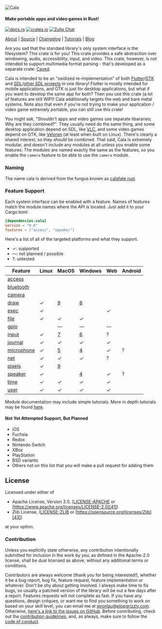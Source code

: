![Cala][0]

#### Make portable apps and video games in Rust!
[![docs.rs][1]][10] [![crates.io][2]][11] [![Zulip Chat][3]][12]

[About][13] | [Source][14] | [Changelog][15] | [Tutorials][16] | [Blog][17]

Are you sad that the standard library's only system interface is the filesystem?
This crate is for you!  This crate provides a safe abstraction over windowing,
audio, accessibility, input, and video.  This crate, however, is not intended to
support multimedia format parsing - that's developed as a separate crate:
[Caved][20].

Cala is intended to be an "oxidized re-implementation" of both
[Flutter][21]/[GTK][22] and [SDL][23]/[other SDL projects][24]
in one library!  Flutter is mostly intended for mobile applications, and GTK is
just for desktop applications, but what if you want to develop the same app for
both?  Then you use this crate (a lot of features are still WIP)!  Cala
additionally targets the web and bare metal systems.  Note also that even if
you're not trying to make your application / video game extremely portable, you
can still use this crate!

You might ask, "Shouldn't apps and video games use separate libararies; Why are
they combined?".  They usually need do the same thing, and some desktop
application depend on SDL, like [VLC][25], and some
video games depend on GTK, like [Veloren][26] (at least when
built on Linux).  There's clearly a shared interest; so they *should* be
combined.  That said, Cala is extremely modular, and doesn't include any modules
at all unless you enable some features.  The modules are named exactly the same
as the features, so you enable the `camera` feature to be able to use the
`camera` module.

### Naming
The name cala is derived from the fungus known as [calafate rust][30].

### Feature Support
Each system interface can be enabled with a feature.  Names of features match
the module names where the API is located.  Just add it to your Cargo.toml:

```toml
[dependencies.cala]
version = "0.8"
features = ["access", "speaker"]
```

Here's a list of all of the targeted platforms and what they support.
 - ✓: supported
 - —: not planned / possible
 - ?: untested

| Feature           | Linux | MacOS  | Windows | Web | Android |
|-------------------|-------|--------|---------|-----|---------|
| [access][100]     |       |        |         |     |         |
| [bluetooth][101]  |       |        |         |     |         |
| [camera][102]     |       |        |         |     |         |
| [draw][103]       | ✓     |[9][52] | [8][55] |     |         |
| [exec][104]       | ✓     |        |         | ✓   |         |
| [file][105]       | ✓     | ✓      | ✓       |     |         |
| [gpio][106]       |       | —      | —       | —   |         |
| [input][107]      | ✓     |[7][51] | [6][54] | ?   |         |
| [journal][108]    | ✓     | ✓      | ✓       | ✓   |         |
| [microphone][109] | ✓     |[5][50] | [4][53] | ✓   | ?       |
| [net][110]        | ✓     | ✓      | ✓       | ?   |         |
| [pixels][111]     | ✓     |[9][52] |         |     |         |
| [speaker][112]    | ✓     |        | [4][53] | ✓   | ?       |
| [time][113]       | ✓     | ✓      | ✓       | ✓   |         |
| [user][114]       | ✓     | ✓      | ✓       | ✓   |         |

Module documentation may include simple tutorials.  More in depth tutorials may
be found [here][16].

#### Not Yet Attempted Support, But Planned
- iOS
- Fuchsia
- Redox
- Nintendo Switch
- XBox
- PlayStation
- BSD variants
- Others not on this list that you will make a pull request for adding them

## License
Licensed under either of
 - Apache License, Version 2.0, ([LICENSE-APACHE][40]
   or [https://www.apache.org/licenses/LICENSE-2.0][41])
 - Zlib License, ([LICENSE-ZLIB][42]
   or [https://opensource.org/licenses/Zlib][43])

at your option.

### Contribution
Unless you explicitly state otherwise, any contribution intentionally submitted
for inclusion in the work by you, as defined in the Apache-2.0 license, shall be
dual licensed as above, without any additional terms or conditions.

Contributors are always welcome (thank you for being interested!), whether it
be a bug report, bug fix, feature request, feature implementation or whatever.
Don't be shy about getting involved.  I always make time to fix bugs, so usually
a patched version of the library will be out a few days after a report.
Features requests will not complete as fast.  If you have any questions, design
critques, or want me to find you something to work on based on your skill level,
you can email me at [jeronlau@plopgrizzly.com][99].  Otherwise,
[here's a link to the issues on GitHub][44].  Before contributing, check out the
[contribution guidelines][45], and, as always, make sure to follow the
[code of conduct][46].

[0]: https://libcala.github.io/logo.svg
[1]: https://docs.rs/cala/badge.svg
[2]: https://img.shields.io/crates/v/cala.svg
[3]: https://img.shields.io/badge/zulip-join_chat-darkgreen.svg

[10]: https://docs.rs/cala
[11]: https://crates.io/crates/cala
[12]: https://cala.zulipchat.com/join/wkdkw53xb5htnchg8kqz0du0
[13]: https://libcala.github.io/cala
[14]: https://github.com/libcala/cala
[15]: https://libcala.github.io/cala/changelog
[16]: https://libcala.github.io/tutorials
[17]: https://libcala.github.io

[20]: https://crates.io/crates/caved
[21]: https://flutter.dev
[22]: https://www.gtk.org
[23]: https://www.libsdl.org
[24]: https://www.libsdl.org/projects
[25]: https://www.videolan.org/vlc
[26]: https://veloren.net

[30]: https://en.wikipedia.org/wiki/Aecidium_magellanicum

[40]: https://github.com/libcala/cala/blob/master/LICENSE-APACHE
[41]: https://www.apache.org/licenses/LICENSE-2.0
[42]: https://github.com/libcala/cala/blob/master/LICENSE-ZLIB
[43]: https://opensource.org/licenses/Zlib
[44]: https://github.com/libcala/cala/issues
[45]: https://github.com/libcala/cala/blob/master/CONTRIBUTING.md
[46]: https://github.com/libcala/cala/blob/master/CODE_OF_CONDUCT.md

[50]: https://github.com/libcala/cala/issues/5
[51]: https://github.com/libcala/cala/issues/7
[52]: https://github.com/libcala/cala/issues/9
[53]: https://github.com/libcala/cala/issues/4
[54]: https://github.com/libcala/cala/issues/6
[55]: https://github.com/libcala/cala/issues/8

[99]: mailto:jeronlau@plopgrizzly.com

[100]: https://docs.rs/cala/latest/cala/accel
[101]: https://docs.rs/cala/latest/cala/bluetooth
[102]: https://docs.rs/cala/latest/cala/camera
[103]: https://docs.rs/cala/latest/cala/draw
[104]: https://docs.rs/cala/latest/cala/exec
[105]: https://docs.rs/cala/latest/cala/file
[106]: https://docs.rs/cala/latest/cala/gpio
[107]: https://docs.rs/cala/latest/cala/input
[108]: https://docs.rs/cala/latest/cala/journal
[109]: https://docs.rs/cala/latest/cala/microphone
[110]: https://docs.rs/cala/latest/cala/net
[111]: https://docs.rs/cala/latest/cala/pixels
[112]: https://docs.rs/cala/latest/cala/speaker
[113]: https://docs.rs/cala/latest/cala/time
[114]: https://docs.rs/cala/latest/cala/user
